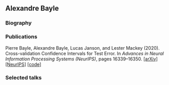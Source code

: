 ## Alexandre Bayle

### Biography

### Publications

Pierre Bayle, Alexandre Bayle, Lucas Janson, and Lester Mackey (2020). Cross-validation Confidence Intervals for Test Error. In _Advances in Neural Information Processing Systems (NeurIPS)_, pages 16339–16350.
[[arXiv]](https://arxiv.org/abs/2007.12671)
[[NeurIPS]](https://papers.nips.cc/paper/2020/file/bce9abf229ffd7e570818476ee5d7dde-Paper.pdf)
[[code]](https://github.com/alexandre-bayle/cvci)

### Selected talks
